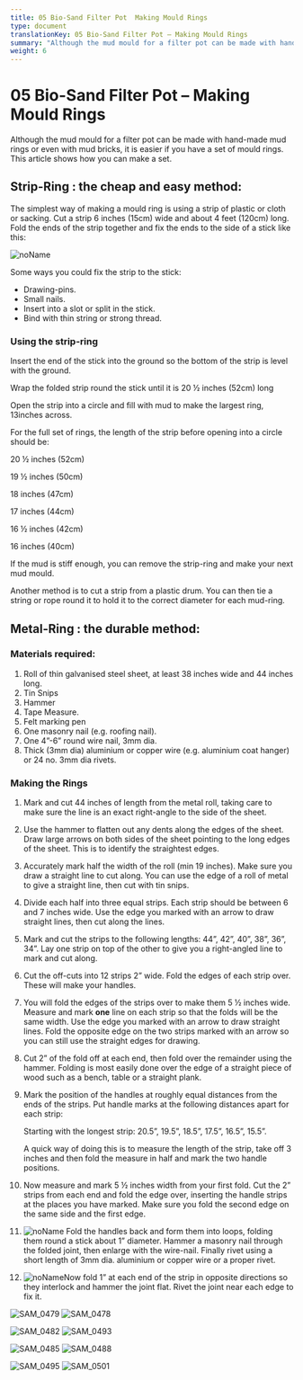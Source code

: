 ```yaml
---
title: 05 Bio-Sand Filter Pot  Making Mould Rings
type: document
translationKey: 05 Bio-Sand Filter Pot – Making Mould Rings
summary: "Although the mud mould for a filter pot can be made with hand-made mud rings or even with mud bricks, it is easier if you have a set of mould rings. This article shows how you can make a set."
weight: 6
---
```

# 05 Bio-Sand Filter Pot – Making Mould Rings

Although the mud mould for a filter pot can be made with hand-made mud rings or even with mud bricks, it is easier if you have a set of mould rings. This article shows how you can make a set.

## Strip-Ring : the cheap and easy method:

The simplest way of making a mould ring is using a strip of plastic or cloth or sacking. Cut a strip 6 inches (15cm) wide and about 4 feet (120cm) long. Fold the ends of the strip together and fix the ends to the side of a stick like this:

![noName](/media/04_Bio-Water-Filters/05-Bio-sand-filter-Making-Mould-Rings/d2547151b5ccbf77a8d3f25f5c699445.png)

Some ways you could fix the strip to the stick:

-   Drawing-pins.
-   Small nails.
-   Insert into a slot or split in the stick.
-   Bind with thin string or strong thread.

### Using the strip-ring

Insert the end of the stick into the ground so the bottom of the strip is level with the ground.

Wrap the folded strip round the stick until it is 20 ½ inches (52cm) long

Open the strip into a circle and fill with mud to make the largest ring, 13inches across.

For the full set of rings, the length of the strip before opening into a circle should be:

20 ½ inches (52cm)

19 ½ inches (50cm)

18 inches (47cm)

17 inches (44cm)

16 ½ inches (42cm)

16 inches (40cm)

If the mud is stiff enough, you can remove the strip-ring and make your next mud mould.

Another method is to cut a strip from a plastic drum. You can then tie a string or rope round it to hold it to the correct diameter for each mud-ring.

## Metal-Ring : the durable method:

### Materials required:

1.  Roll of thin galvanised steel sheet, at least 38 inches wide and 44 inches long.
2.  Tin Snips
3.  Hammer
4.  Tape Measure.
5.  Felt marking pen
6.  One masonry nail (e.g. roofing nail).
7.  One 4”-6” round wire nail, 3mm dia.
8.  Thick (3mm dia) aluminium or copper wire (e.g. aluminium coat hanger) or 24 no. 3mm dia rivets.

### Making the Rings

1.  Mark and cut 44 inches of length from the metal roll, taking care to make sure the line is an exact right-angle to the side of the sheet.
2.  Use the hammer to flatten out any dents along the edges of the sheet. Draw large arrows on both sides of the sheet pointing to the long edges of the sheet. This is to identify the straightest edges.
3.  Accurately mark half the width of the roll (min 19 inches). Make sure you draw a straight line to cut along. You can use the edge of a roll of metal to give a straight line, then cut with tin snips.
4.  Divide each half into three equal strips. Each strip should be between 6 and 7 inches wide. Use the edge you marked with an arrow to draw straight lines, then cut along the lines.
5.  Mark and cut the strips to the following lengths: 44”, 42”, 40”, 38”, 36”, 34”. Lay one strip on top of the other to give you a right-angled line to mark and cut along.
6.  Cut the off-cuts into 12 strips 2” wide. Fold the edges of each strip over. These will make your handles.
7.  You will fold the edges of the strips over to make them 5 ½ inches wide. Measure and mark **one** line on each strip so that the folds will be the same width. Use the edge you marked with an arrow to draw straight lines. Fold the opposite edge on the two strips marked with an arrow so you can still use the straight edges for drawing.
8.  Cut 2” of the fold off at each end, then fold over the remainder using the hammer. Folding is most easily done over the edge of a straight piece of wood such as a bench, table or a straight plank.
9.  Mark the position of the handles at roughly equal distances from the ends of the strips. Put handle marks at the following distances apart for each strip:

    Starting with the longest strip: 20.5”, 19.5”, 18.5”, 17.5”, 16.5”, 15.5”.

    A quick way of doing this is to measure the length of the strip, take off 3 inches and then fold the measure in half and mark the two handle positions.

10. Now measure and mark 5 ½ inches width from your first fold. Cut the 2” strips from each end and fold the edge over, inserting the handle strips at the places you have marked. Make sure you fold the second edge on the same side and the first edge.
11. ![noName](/media/04_Bio-Water-Filters/05-Bio-sand-filter-Making-Mould-Rings/a5c8a80186184921ca7e48852ac08558.emf) Fold the handles back and form them into loops, folding them round a stick about 1” diameter. Hammer a masonry nail through the folded joint, then enlarge with the wire-nail. Finally rivet using a short length of 3mm dia. aluminium or copper wire or a proper rivet.
12. ![noName](/media/04_Bio-Water-Filters/05-Bio-sand-filter-Making-Mould-Rings/14b93629c9353b9b56a72764cc2672cc.emf)Now fold 1” at each end of the strip in opposite directions so they interlock and hammer the joint flat. Rivet the joint near each edge to fix it.

![SAM_0479](/media/04_Bio-Water-Filters/05-Bio-sand-filter-Making-Mould-Rings/SAM_0479.jpeg) ![SAM_0478](/media/04_Bio-Water-Filters/05-Bio-sand-filter-Making-Mould-Rings/SAM_0478.jpeg)

![SAM_0482](/media/04_Bio-Water-Filters/05-Bio-sand-filter-Making-Mould-Rings/SAM_0482.jpeg) ![SAM_0493](/media/04_Bio-Water-Filters/05-Bio-sand-filter-Making-Mould-Rings/SAM_0493.jpeg)

![SAM_0485](/media/04_Bio-Water-Filters/05-Bio-sand-filter-Making-Mould-Rings/SAM_0485.jpeg) ![SAM_0488](/media/04_Bio-Water-Filters/05-Bio-sand-filter-Making-Mould-Rings/SAM_0488.jpeg)

![SAM_0495](/media/04_Bio-Water-Filters/05-Bio-sand-filter-Making-Mould-Rings/SAM_0495.jpeg) ![SAM_0501](/media/04_Bio-Water-Filters/05-Bio-sand-filter-Making-Mould-Rings/SAM_0501.jpeg)
